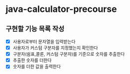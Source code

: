 # java-calculator-precourse

## 구현할 기능 목록 작성

- [x] 사용자로부터 문자열을 입력받는다
- [x] 사용자가 커스텀 구분자를 지정했는지 확인한다
- [x] 구분자(쉼표,콜론, 커스텀 구분자)를 기준으로 숫자를 추출한다
- [x] 추출한 숫자를 더한다
- [x] 숫자를 더한 값을 출력한다
